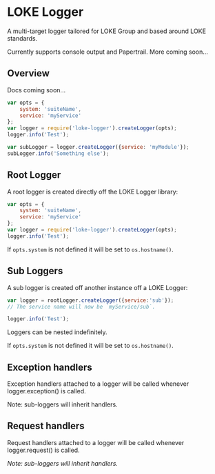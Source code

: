 # LOKE Logger

A multi-target logger tailored for LOKE Group and based around LOKE standards.

Currently supports console output and Papertrail. More coming soon...

## Overview

Docs coming soon...

```js
var opts = {
    system: 'suiteName',
    service: 'myService'
};
var logger = require('loke-logger').createLogger(opts);
logger.info('Test');

var subLogger = logger.createLogger({service: 'myModule'});
subLogger.info('Something else');
```

## Root Logger

A root logger is created directly off the LOKE Logger library:

```js
var opts = {
    system: 'suiteName',
    service: 'myService'
};
var logger = require('loke-logger').createLogger(opts);
logger.info('Test');
```

If `opts.system` is not defined it will be set to `os.hostname()`.

## Sub Loggers

A sub logger is created off another instance off a LOKE Logger:

```js
var logger = rootLogger.createLogger({service:'sub'});
// The service name will now be `myService/sub`.

logger.info('Test');
```

Loggers can be nested indefinitely.

If `opts.system` is not defined it will be set to `os.hostname()`.

## Exception handlers

Exception handlers attached to a logger will be called whenever logger.exception() is called.

Note: sub-loggers will inherit handlers.

## Request handlers

Request handlers attached to a logger will be called whenever logger.request() is called.

*Note: sub-loggers will inherit handlers.*
